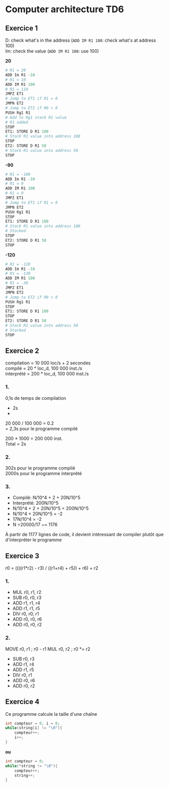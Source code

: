 # Computer architecture TD6

## Exercice 1

D: check what's in the address (`ADD IM R1 100`: check what's at address 100)      
Im: check the value (`ADD IM R1 100`: use 100) 

__20__    
```python
# R1 = 20
ADD Im R1 -10
# R1 = 10
ADD IM R1 100
# R1 = 110
JMPZ ET1
# Jump to ET1 if R1 = 0 
JMPN ET2
# Jump to ET2 if R0 < 0
PUSH Rg1 R1
# Add to Rg1 stack R1 value
# R1 added
STOP 
ET1: STORE D R1 100
# Stock R1 value into address 100
STOP
ET2: STORE D R1 50 
# Stock R1 value into address 50
STOP
```

__-90__    
```python
# R1 = -100
ADD Im R1 -10
# R1 = 0
ADD IM R1 100
# R1 = 0
JMPZ ET1
# Jump to ET1 if R1 = 0 
JMPN ET2
PUSH Rg1 R1
STOP 
ET1: STORE D R1 100
# Stock R1 value into address 100
# Stocked
STOP
ET2: STORE D R1 50 
STOP
```

__-120__    
```python
# R1 = -120
ADD Im R1 -10
# R1 = -130
ADD IM R1 100
# R1 = -30
JMPZ ET1
JMPN ET2
# Jump to ET2 if R0 < 0
PUSH Rg1 R1
STOP 
ET1: STORE D R1 100
STOP
ET2: STORE D R1 50 
# Stock R1 value into address 50
# Stocked
STOP
```

## Exercice 2

compilation = 10 000 loc/s + 2 secondes     
compilé = 20 * loc_d, 100 000 inst./s     
interprété = 200 * loc_d, 100 000 inst./s

### 1.
0,1s de temps de compilation     
+ 2s
+      
20 000 / 100 000 = 0.2     
= 2,3s pour le programme compilé     

200 * 1000 = 200 000 inst.     
Total = 2s 

### 2. 
302s pour le programme compilé     
2000s pour le programme interprété     

### 3.
- Compilé: N/10^4 + 2 + 20N/10^5
- Interprété: 200N/10^5
- N/10^4 + 2 + 20N/10^5 = 200N/10^5
- N/10^4 + 20N/10^5 = -2
- 17N/10^4 = -2
- N =20000/17 ~= 1176

À partir de 1177 lignes de code, il devient intéressant de compiler plutôt que d'interpréter le programme


## Exercice 3

r0 = ((((r1*r2) - r3) / ((r1+r4) + r5)) + r6) + r2     

### 1.
- MUL r0, r1, r2
- SUB r0, r0, r3
- ADD r1, r1, r4
- ADD r1, r1, r5
- DIV r0, r0, r1
- ADD r0, r0, r6
- ADD r0, r0, r2

### 2.
MOVE r0, r1 ; r0 - r1
MUL r0, r2 ; r0 *= r2
- SUB r0, r3
- ADD r1, r4
- ADD r1, r5
- DIV r0, r1
- ADD r0, r6
- ADD r0, r2

## Exercice 4

Ce programme calcule la taille d'une chaîne

```c
int compteur = 0, i = 0;
while(string[i] != "\0"){
    compteur++;
    i++;
}
```    
**ou**     
```c
int compteur = 0;
while(*string != "\0"){
    compteur++;
    string++;
}
```   